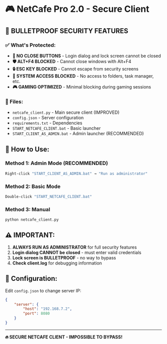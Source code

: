 # 🎮 NetCafe Pro 2.0 - Secure Client

## 🔐 BULLETPROOF SECURITY FEATURES

### ✅ What's Protected:
- **🚫 NO CLOSE BUTTONS** - Login dialog and lock screen cannot be closed
- **🛡️ ALT+F4 BLOCKED** - Cannot close windows with Alt+F4
- **🔒 ESC KEY BLOCKED** - Cannot escape from security screens  
- **🚫 SYSTEM ACCESS BLOCKED** - No access to folders, task manager, etc.
- **🎮 GAMING OPTIMIZED** - Minimal blocking during gaming sessions

### 📁 Files:
- `netcafe_client.py` - Main secure client (IMPROVED)
- `config.json` - Server configuration
- `requirements.txt` - Dependencies
- `START_NETCAFE_CLIENT.bat` - Basic launcher
- `START_CLIENT_AS_ADMIN.bat` - Admin launcher (RECOMMENDED)

## 🚀 How to Use:

### Method 1: Admin Mode (RECOMMENDED)
```bash
Right-click "START_CLIENT_AS_ADMIN.bat" → "Run as administrator"
```

### Method 2: Basic Mode
```bash
Double-click "START_NETCAFE_CLIENT.bat"
```

### Method 3: Manual
```bash
python netcafe_client.py
```

## ⚠️ IMPORTANT:

1. **ALWAYS RUN AS ADMINISTRATOR** for full security features
2. **Login dialog CANNOT be closed** - must enter valid credentials
3. **Lock screen is BULLETPROOF** - no way to bypass
4. **Check client.log** for debugging information

## 🔧 Configuration:

Edit `config.json` to change server IP:
```json
{
    "server": {
        "host": "192.168.7.2",
        "port": 8080
    }
}
```

---
**🔥 SECURE NETCAFE CLIENT - IMPOSSIBLE TO BYPASS!** 